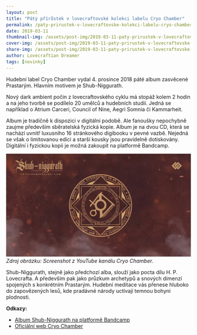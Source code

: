 ```yaml
---
layout: post
title: "Pátý přírůstek v lovecraftovské kolekci labelu Cryo Chamber"
permalink: /paty-prirustek-v-lovecraftovske-kolekci-labelu-cryo-chamber/
date: 2019-03-11
thumbnail-img: /assets/post-img/2019-03-11-paty-prirustek-v-lovecraftovske-kolekci-labelu-cryo-chamber/01-thumb-cryo-chamber.jpg
cover-img: /assets/post-img/2019-03-11-paty-prirustek-v-lovecraftovske-kolekci-labelu-cryo-chamber/02-cover-cryo-chamber.jpg
share-img: /assets/post-img/2019-03-11-paty-prirustek-v-lovecraftovske-kolekci-labelu-cryo-chamber/02-cover-cryo-chamber.jpg
author: Lovecraftian Dreamer
tags: [novinky]
---
```


Hudební label Cryo Chamber vydal 4. prosince 2018 páté album zasvěcené Prastarým. Hlavním motivem je Shub-Niggurath.

Nový dark ambient počin z lovecraftovského cyklu má stopáž kolem 2 hodin a na jeho tvorbě se podílelo 20 umělců a hudebních studií. Jedná se například o Atrium Carceri, Council of Nine, Aegri Somnia či Kammarheit.

Album je tradičně k dispozici v digitální podobě. Ale fanoušky nepochybně zaujme především sběratelská fyzická kopie. Album je na dvou CD, která se nachází uvnitř luxusního 16 stránkového digibooku v pevné vazbě. Nejedná se však o limitovanou edici a starší kousky jsou pravidelně dotiskovány. Digitální i fyzickou kopii je možná zakoupit na platformě Bandcamp.

![Album Shub-Niggurath od Cryo Chamber](/assets/post-img/2019-03-11-paty-prirustek-v-lovecraftovske-kolekci-labelu-cryo-chamber/cryo-chamber-shub-niggurath.jpg) \
*Zdroj obrázku: Screenshot z YouTube kanálu Cryo Chamber.*

Shub-Niggurath, stejně jako předchozí alba, slouží jako pocta dílu H. P. Lovecrafta. A především pak jako průzkum archetypů a snových dimenzí spojených s konkrétním Prastarým. Hudební meditace vás přenese hluboko do zapovězených lesů, kde pradávné národy uctívají temnou bohyni plodnosti.

**Odkazy:**

* [Album Shub-Niggurath na platformě Bandcamp](https://cryochamber.bandcamp.com/album/shub-niggurath)
* [Oficiální web Cryo Chamber](https://www.cryochamberlabel.com/)
